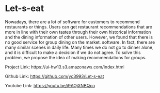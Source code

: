 # Let-s-eat
Nowadays, there are a lot of software for customers to recommend restaurants or things. Users can get restaurant recommendations that are more in line with their own tastes through their own historical information and the dining information of other users. However, we found that there is no good service for group dining on the market. software. In fact, there are many similar scenes in daily life. Many times we do not go to dinner alone, and it is difficult to make a decision if we do not agree. To solve this problem, we propose the idea of making recommendations for groups.
<p>
  Project Link: https://ui-hw13.s3.amazonaws.com/index.html

Github Link: https://github.com/yc3993/Let-s-eat

Youtube Link: https://youtu.be/i9AOjXNBQco
  </p>

